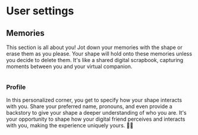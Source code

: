 # User settings

## Memories

This section is all about you! Jot down your memories with the shape or erase them as you please. Your shape will hold onto these memories unless you decide to delete them. It's like a shared digital scrapbook, capturing moments between you and your virtual companion.

<figure><img src="../../.gitbook/assets/Screenshot 2023-11-30 111218.png" alt=""><figcaption></figcaption></figure>

### Profile

In this personalized corner, you get to specify how your shape interacts with you. Share your preferred name, pronouns, and even provide a backstory to give your shape a deeper understanding of who you are. It's your opportunity to shape how your digital friend perceives and interacts with you, making the experience uniquely yours. 📖✨

<figure><img src="../../.gitbook/assets/Screenshot 2023-11-30 111137.png" alt=""><figcaption></figcaption></figure>
